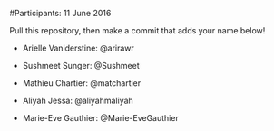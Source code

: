#Participants: 11 June 2016

Pull this repository, then make a commit that adds your name below!

- Arielle Vaniderstine: @arirawr
- Sushmeet Sunger: @Sushmeet
- Mathieu Chartier: @matchartier
- Aliyah Jessa: @aliyahmaliyah

- Marie-Eve Gauthier: @Marie-EveGauthier


